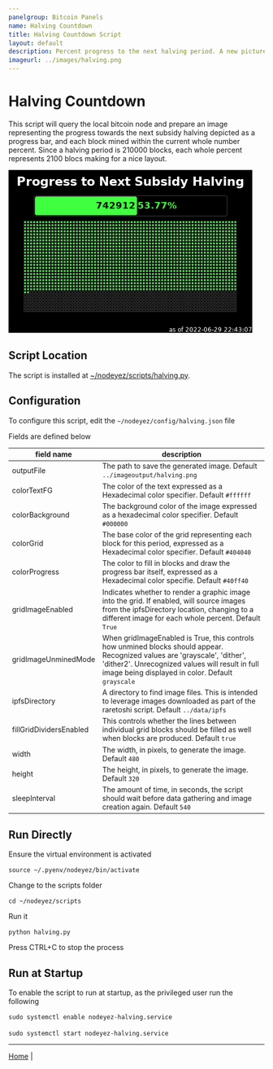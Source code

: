 ```yaml
---
panelgroup: Bitcoin Panels
name: Halving Countdown
title: Halving Countdown Script
layout: default
description: Percent progress to the next halving period. A new picture is chosen to fill the grid for each whole percent
imageurl: ../images/halving.png
---
```


# Halving Countdown

This script will query the local bitcoin node and prepare an image representing
the progress towards the next subsidy halving depicted as a progress bar, and 
each block mined within the current whole number percent.  Since a halving period
is 210000 blocks, each whole percent represents 2100 blocs making for a nice layout.

![halving countdown image sample showing 53.77% of the way towards the next halving](../images/halving.png)

## Script Location

The script is installed at 
[~/nodeyez/scripts/halving.py](../scripts/halving.py).

## Configuration

To configure this script, edit the `~/nodeyez/config/halving.json` file

Fields are defined below

| field name | description |
| --- | --- |
| outputFile | The path to save the generated image. Default `../imageoutput/halving.png` |
| colorTextFG | The color of the text expressed as a Hexadecimal color specifier. Default `#ffffff` |
| colorBackground | The background color of the image expressed as a hexadecimal color specifier. Default `#000000` |
| colorGrid | The base color of the grid representing each block for this period, expressed as a Hexadecimal color specifier. Default `#404040` |
| colorProgress | The color to fill in blocks and draw the progress bar itself, expressed as a Hexadecimal color specifie. Default `#40ff40` |
| gridImageEnabled | Indicates whether to render a graphic image into the grid. If enabled, will source images from the ipfsDirectory location, changing to a different image for each whole percent. Default `True` |
| gridImageUnminedMode | When gridImageEnabled is True, this controls how unmined blocks should appear. Recognized values are 'grayscale', 'dither', 'dither2'.  Unrecognized values will result in full image being displayed in color.  Default `grayscale` |
| ipfsDirectory | A directory to find image files.  This is intended to leverage images downloaded as part of the raretoshi script.  Default `../data/ipfs` |
| fillGridDividersEnabled | This controls whether the lines between individual grid blocks should be filled as well when blocks are produced. Default `true` |
| width | The width, in pixels, to generate the image. Default `480` |
| height | The height, in pixels, to generate the image. Default `320` |
| sleepInterval | The amount of time, in seconds, the script should wait before data gathering and image creation again. Default `540` |

## Run Directly

Ensure the virtual environment is activated
```shell
source ~/.pyenv/nodeyez/bin/activate
```

Change to the scripts folder
```shell
cd ~/nodeyez/scripts
```

Run it
```shell
python halving.py
```

Press CTRL+C to stop the process

## Run at Startup

To enable the script to run at startup, as the privileged user run the following

```shell
sudo systemctl enable nodeyez-halving.service

sudo systemctl start nodeyez-halving.service
```

---

[Home](../) | 